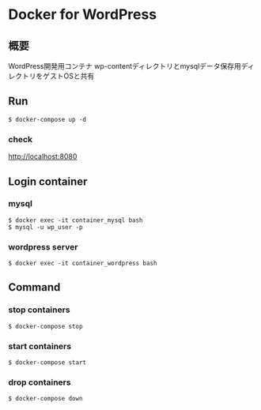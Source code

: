 # Docker for WordPress

## 概要
WordPress開発用コンテナ
wp-contentディレクトリとmysqlデータ保存用ディレクトリをゲストOSと共有

## Run

```$ docker-compose up -d```

### check

[http://localhost:8080](http://localhost:8080)

## Login container
### mysql
```
$ docker exec -it container_mysql bash
$ mysql -u wp_user -p
```

### wordpress server
```
$ docker exec -it container_wordpress bash
```

## Command
### stop containers
```
$ docker-compose stop
```

### start containers
```
$ docker-compose start
```

### drop containers
```
$ docker-compose down
```
